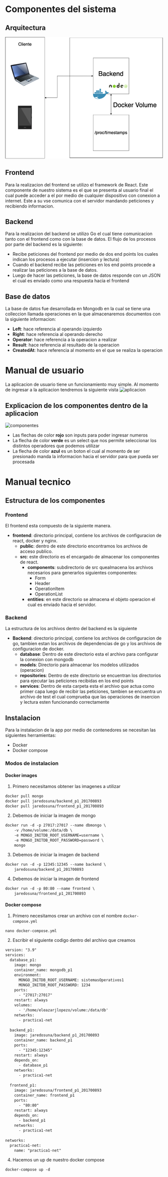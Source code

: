 # Componentes del sistema

## Arquitectura
![arquitectura](https://raw.githubusercontent.com/racarlosdavid/Code_SO1/Clase_4/Img/arquitectura.png)

## Frontend
Para la realizacion del frontend se utilizo el framework de React. Este componente de nuestro sistema es el que se presenta al usuario final el cual puede acceder a el por medio de cualquier dispositivo con conexion a internet. Este a su vse comunica con el servidor mandando peticiones y recibiendo informacion.

## Backend
Para la realizacion del backend se utilizo Go el cual tiene comunicacion tanto con el frontend como con la base de datos. El flujo de los procesos por parte del backend es la siguiente:
- Recibe peticiones del frontend por medio de dos end points los cuales indican los procesos a ejecutar (insercion y lectura)
- Cuando el backend recibe las peticiones en los end points procede a realizar las peticiones a la base de datos.
- Luego de hacer las peticiones, la base de datos responde con un JSON el cual es enviado como una respuesta hacia el frontend

## Base de datos
La base de datos fue desarrollada en Mongodb en la cual se tiene una colleccion llamada operaciones en la que almacenaremos documentos con la siguiente informacion:
- **Left**: hace referencia al operando izquierdo
- **Right**: hace referencia al operando derecho
- **Operator**: hace referencia a la operacion a realizar
- **Result**: hace referencia al resultado de la operacion
- **CreatedAt**: hace referencia al momento en el que se realiza la operacion

# Manual de usuario
La aplicacion de usuario tiene un funcionamiento muy simple.
Al momento de ingresar a la aplicacion tendremos la siguiente vista
![aplicacion](https://drive.google.com/uc?export=view&id=1Jx_hsc5l34c5OTCb94Lv6F-vIsgH2W8N)

## Explicacion de los componentes dentro de la aplicacion
![componentes](https://drive.google.com/uc?export=view&id=1h06G0O3i6dTlpYWH5sdbG3jbsCWKGPSN)
- Las flechas de color **rojo** son inputs para poder ingresar numeros
- La flecha de color **verde** es un select que nos permite seleccionar los distintos operadores que podemos utilizar
- La flecha de color **azul** es un boton el cual al momento de ser presionado manda la informacion hacia el servidor para que pueda ser procesada

# Manual tecnico
## Estructura de los componentes
### Frontend
El frontend esta compuesto de la siguiente manera.
- **frontend**: directorio principal, contiene los archivos de configuracion de react, docker y nginx.
    - **public**: dentro de este directorio encontramos los archivos de acceso publico.
    - **src**: este directorio es el encargado de almacenar los componentes de react.
        - **components**: subdirectorio de src quealmacena los archivos necesarios para generarlos siguientes componentes:
            - Form
            - Header
            - OperationItem
            - OperationList
        - **entities**: en este directorio se almacena el objeto operacion el cual es enviado hacia el servidor.
### Backend
La estructura de los archivos dentro del backend es la siguiente
- **Backend**: directorio principal, contiene los archivos de configuracion de go, tambien estan los archivos de dependencias de go y los archivos de configuracion de docker.
    - **database**: Dentro de este directorio esta el archivo para configurar la conexion con mongodb
    - **models**: Directorio para almacenar los modelos utilizados (operacion)
    - **repositories**: Dentro de este directorio se encuentran los directorios para ejecutar las peticiones recibidas en los end points
    - **services**: Dentro de esta carpeta esta el archivo que actua como primer capa luego de recibir las peticiones, tambien se encuentra un archivo de test el cual comprueba que las operaciones de insercion y lectura esten funcionando correctamente

## Instalacion
Para la instalacion de la app por medio de contenedores se necesitan las siguientes herramientas:
- Docker
- Docker compose
### Modos de instalacion
#### Docker images
1. Primero necesitamos obtener las imagenes a utilizar
```
docker pull mongo
docker pull jaredosuna/backend_p1_201700893
docker pull jaredosuna/frontend_p1_201700893
```
2. Debemos de iniciar la imagen de mongo
```
docker run -d -p 27017:27017 --name dbmongo \
    -v /home/volume:/data/db \
    -e MONGO_INITDB_ROOT_USERNAME=username \
    -e MONGO_INITDB_ROOT_PASSWORD=password \
    mongo 
```
3. Debemos de iniciar la imagen de backend
```
docker run -d -p 12345:12345 --name backend \
	jaredosuna/backend_p1_201700893
```
4. Debemos de iniciar la imagen de frontend
```
docker run -d -p 80:80 --name frontend \
	jaredosuna/frontend_p1_201700893
```
#### Docker compose
1. Primero necesitamos crear un archivo con el nombre `docker-compose.yml`
```
nano docker-compose.yml
```
2. Escribir el siguiente codigo dentro del archivo que creamos
```
version: "3.9"
services:
  database_p1:
    image: mongo
    container_name: mongodb_p1
    environment:
      MONGO_INITDB_ROOT_USERNAME: sistemasOperativos1
      MONGO_INITDB_ROOT_PASSWORD: 1234
    ports:
      - "27017:27017"
    restart: always
    volumes:
      - '/home/eleazarjlopezo/volume:/data/db'
    networks:
      - practica1-net

  backend_p1:
    image: jaredosuna/backend_p1_201700893
    container_name: backend_p1
    ports:
      - "12345:12345"
    restart: always
    depends_on:
      - database_p1
    networks:
      - practica1-net

  frontend_p1:
    image: jaredosuna/frontend_p1_201700893
    container_name: frontend_p1
    ports:
      - "80:80"
    restart: always
    depends_on:
      - backend_p1
    networks:
      - practica1-net

networks:
  practica1-net:
    name: "practica1-net"
```
4. Hacemos un up de nuestro docker compose
```
docker-compose up -d
```